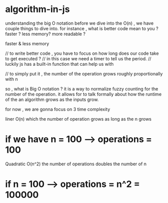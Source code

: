 # algorithm-in-js

understanding the big O notation
before we dive into the O(n) , we have couple things to dive into.
for instance , what is better code mean to you ?
faster ?
less memory?
more readable ?

faster & less memory

// to write better code , you have to focus on how long does our code take to get executed ?
// in this case we need a timer to tell us the period.
// luckily js has a built-in function that can help us with

// to simply put it , the number of the operation grows roughly proportionally with n

so , what is Big O notation ?
it is a way to normalize fuzzy counting for the number of the operation. it allows for to talk formally about how the runtime of the an algorithm grows as the inputs grow.

for now , we are gonna focus on 3 time complexity

liner O(n) which the number of operation grows as long as the n grows

# if we have n = 100 --> operations = 100

Quadratic O(n^2) the number of operations doubles the number of n

# if n = 100 --> operations = n^2 = 100000
